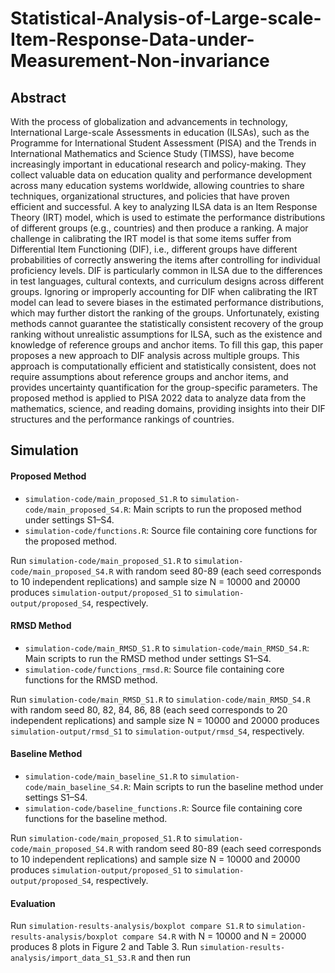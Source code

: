 # Statistical-Analysis-of-Large-scale-Item-Response-Data-under-Measurement-Non-invariance

## Abstract 

With the process of globalization and advancements in technology, International Large-scale Assessments in education (ILSAs), such as the Programme for International Student Assessment (PISA) and the Trends in International Mathematics and Science Study (TIMSS), have become increasingly important in educational research and policy-making. They collect valuable data on education quality and performance development across many education systems worldwide, allowing countries to share techniques, organizational structures, and policies that have proven efficient and successful. 
A key to analyzing ILSA data is an Item Response Theory (IRT) model, which is used to estimate the performance distributions of different groups (e.g., countries) and then produce a ranking. 
A major challenge in calibrating the IRT model is that some items suffer from Differential Item Functioning (DIF), i.e., different groups have different probabilities of correctly answering the items after controlling for individual proficiency levels. DIF is particularly common in ILSA due to the differences in test languages, cultural contexts, and curriculum designs across different groups. Ignoring or improperly accounting for DIF when calibrating the IRT model can lead to severe biases in the estimated performance distributions, which may further distort the ranking of the groups. Unfortunately,  existing methods cannot guarantee the statistically consistent recovery of the group ranking without unrealistic assumptions for ILSA, such as the existence and knowledge of reference groups and anchor items. To fill this gap, this paper proposes a new approach to DIF analysis across multiple groups. This approach is computationally efficient and statistically consistent, does not require assumptions about reference groups and anchor items, 
and provides uncertainty quantification for the group-specific parameters. 
The proposed method is applied to PISA 2022 data to analyze data from the mathematics, science, and reading domains, providing insights into their DIF structures and the performance rankings of countries. 

## Simulation 

#### Proposed Method
- `simulation-code/main_proposed_S1.R` to `simulation-code/main_proposed_S4.R`: Main scripts to run the proposed method under settings S1–S4.
- `simulation-code/functions.R`: Source file containing core functions for the proposed method.

Run `simulation-code/main_proposed_S1.R` to `simulation-code/main_proposed_S4.R` with random seed 80-89 (each seed corresponds to 10 independent replications) and sample size N = 10000 and 20000 produces `simulation-output/proposed_S1` to `simulation-output/proposed_S4`, respectively.

#### RMSD Method
- `simulation-code/main_RMSD_S1.R` to `simulation-code/main_RMSD_S4.R`: Main scripts to run the RMSD method under settings S1–S4.
- `simulation-code/functions_rmsd.R`: Source file containing core functions for the RMSD method.

Run `simulation-code/main_RMSD_S1.R` to `simulation-code/main_RMSD_S4.R` with random seed 80, 82, 84, 86, 88 (each seed corresponds to 20 independent replications) and sample size N = 10000 and 20000 produces `simulation-output/rmsd_S1` to `simulation-output/rmsd_S4`, respectively.

#### Baseline Method
- `simulation-code/main_baseline_S1.R` to `simulation-code/main_baseline_S4.R`: Main scripts to run the baseline method under settings S1–S4.
- `simulation-code/baseline_functions.R`: Source file containing core functions for the baseline method.

Run `simulation-code/main_proposed_S1.R` to `simulation-code/main_proposed_S4.R` with random seed 80-89 (each seed corresponds to 10 independent replications) and sample size N = 10000 and 20000 produces `simulation-output/proposed_S1` to `simulation-output/proposed_S4`, respectively.

#### Evaluation

Run `simulation-results-analysis/boxplot compare S1.R` to `simulation-results-analysis/boxplot compare S4.R` with N = 10000 and N = 20000 produces 8 plots in Figure 2 and Table 3.
Run `simulation-results-analysis/import_data_S1_S3.R` and then run 

